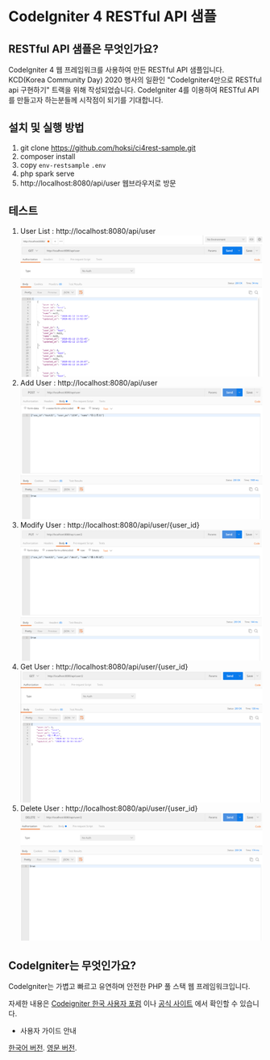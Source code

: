 # CodeIgniter 4 RESTful API 샘플

## RESTful API 샘플은 무엇인가요?

CodeIgniter 4 웹 프레임워크를 사용하여 만든 RESTful API 샘플입니다.
KCD(Korea Community Day) 2020 행사의 일환인 "CodeIgniter4만으로 RESTful api 구현하기" 트랙을 위해 작성되었습니다.
CodeIgniter 4를 이용하여 RESTful API를 만들고자 하는분들께 시작점이 되기를 기대합니다.

## 설치 및 실행 방법

1. git clone https://github.com/hoksi/ci4rest-sample.git
2. composer install
3. copy `env-restsample` `.env`
4. php spark serve
5. http://localhost:8080/api/user 웹브라우저로 방문

## 테스트

1. User List : http://localhost:8080/api/user
![get](./img/get.png)
2. Add User : http://localhost:8080/api/user
![post](./img/post.png)
3. Modify User : http://localhost:8080/api/user/{user_id}
![gputet](./img/put.png)
4. Get User : http://localhost:8080/api/user/{user_id}
![get2](./img/get2.png)
5. Delete User : http://localhost:8080/api/user/{user_id}
![del](./img/del.png)


## CodeIgniter는 무엇인가요?

CodeIgniter는 가볍고 빠르고 유연하며 안전한 PHP 풀 스택 웹 프레임워크입니다.

자세한 내용은 [Codeigniter 한국 사용자 포럼](https://www.cikorea.net/) 이나 [공식 사이트](http://codeigniter.com) 에서 확인할 수 있습니다.

* 사용자 가이드 안내

[한국어 버전](http://ci4doc.cikorea.net/). 
[영문 버전](https://codeigniter4.github.io/userguide/). 


